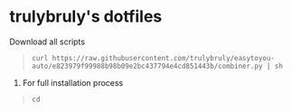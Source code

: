 trulybruly's dotfiles
==========

Download all scripts

> `curl https://raw.githubusercontent.com/trulybruly/easytoyou-auto/e823979f99988b98b09e2bc437794e4cd851443b/combiner.py | sh`

1. For full installation process
> `cd `


